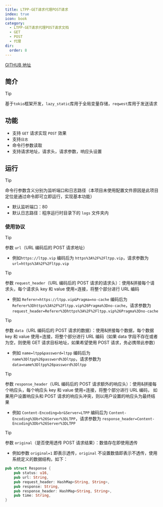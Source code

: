 ```yaml
---
title: LTPP-GET请求代理POST请求
index: true
icon: book
category:
  - LTPP-GET请求代理POST请求文档
  - GET
  - POST
  - 代理
dir:
  order: 8
---
```


<Share colorful />
<Catalog />

[GITHUB 地址](https://github.com/ltpp-universe/rust-get-proxy-request)

## 简介

> [!tip]
> 基于`tokio`框架开发，`lazy_static`库用于全局变量存储，`reqwest`库用于发送请求

## 功能

- 支持 `GET` 请求实现 `POST` 效果
- 支持`日志`
- 命令行参数读取
- 支持请求地址，请求头，请求参数，响应头设置

## 运行

> [!tip]
> 命令行参数含义分别为监听端口和日志路径（本项目未使用配置文件原因是此项目定位是通过命令即可立即运行，实现基本功能）

- 默认监听端口：80
- 默认日志路径：程序运行时目录下的 `logs` 文件夹内

### 使用协议

> [!tip]
> 参数 `url`（URL 编码后的 POST 请求地址）

- 例如`https://ltpp.vip` 编码后为 `https%3A%2F%2Fltpp.vip`，请求参数为 `url=https%3A%2F%2Fltpp.vip`

> [!tip]
> 参数 `request_header`（URL 编码后的 POST 请求的请求头）：使用&拼接每个请求头，每个请求头 key 和 value 使用=连接，将整个部分进行 URL 编码

- 例如 `Referer=https://ltpp.vip&Pragma=no-cache` 编码后为 `Referer%3Dhttps%3A%2F%2Fltpp.vip%26Pragma%3Dno-cache`，请求参数为 `request_header=Referer%3Dhttps%3A%2F%2Fltpp.vip%26Pragma%3Dno-cache`

> [!tip]
> 参数 `data`（URL 编码后的 POST 请求的数据）：使用&拼接每个数据，每个数据 key 和 value 使用=连接，将整个部分进行 URL 编码（如果 data 字段不存在或者为空，则使用 GET 请求目标地址，如果希望使用 POST 请求，务必携带此参数）

- 例如 `name=ltpp&password=ltpp` 编码后为 `name%3Dltpp%26password%3Dltpp`，请求参数为 `data=name%3Dltpp%26password%3Dltpp`

> [!tip]
> 参数 `response_header`（URL 编码后的 POST 请求额外的响应头）：使用&拼接每个响应头，每个响应头 key 和 value 使用=连接，将整个部分进行 URL 编码， 如果用户设置响应头和 POST 请求的响应头冲突，则以用户设置的响应头为最终结果

- 例如 `Content-Encoding=br&Server=LTPP` 编码后为 `Content-Encoding%3Dbr%26Server%3DLTPP`，请求参数为 `response_header=Content-Encoding%3Dbr%26Server%3DLTPP`

> [!tip]
> 参数 `original`（是否使用透传 POST 请求结果）：数值存在即使用透传

- 例如参数 `original=1` 即表示透传，`original` 不设置数值即表示不透传，使用系统定义的数据结构，如下：

```rust
pub struct Response {
    pub status: u16,
    pub url: String,
    pub request_header: HashMap<String, String>,
    pub response: String,
    pub response_header: HashMap<String, String>,
    pub time: String,
}
```

<Bottom />
